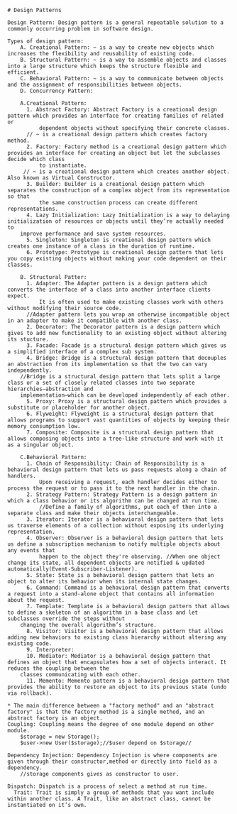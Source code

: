     # Design Patterns
    
    Design Pattern: Design pattern is a general repeatable solution to a commonly occurring problem in software design.
    
    Types of design pattern:
        A. Creational Pattern: ~ is a way to create new objects which increases the flexibility and reusability of existing code.
        B. Structural Pattern: ~ is a way to assemble objects and classes into a large structure which keeps the structure flexible and efficient.
        C. Behavioral Pattern: ~ is a way to communicate between objects and the assignment of responsibilities between objects.
        D. Concurrency Pattern:
      
        A.Creational Pattern:
          1. Abstract Factory: Abstract Factory is a creational design pattern which provides an interface for creating families of related or 
              dependent objects without specifying their concrete classes.
	      // ~ is a creational design pattern which creates factory method.
          2. Factory: Factory method is a creational design pattern which provides an interface for creating an object but let the subclasses decide which class
              to instantiate.
	     // ~ is a creational design pattern which creates another object. Also known as Virtual Constructor.
          3. Builder: Builder is a creational design pattern which separates the construction of a complex object from its representation so that 
              the same construction process can create different representations.
          4. Lazy Initialization: Lazy Initialization is a way to delaying initialization of resources or objects until they’re actually needed to 
	  	improve performance and save system resources. 
          5. Singleton: Singleton is creational design pattern which creates one instance of a class in the duration of runtime.
          6. Prototype: Prototype is creational design pattern that lets you copy existing objects without making your code dependent on their classes.
      
        B. Structural Patter:
          1. Adapter: The Adapter pattern is a design pattern which converts the interface of a class into another interface clients expect.
              It is often used to make existing classes work with others without modifying their source code.
	      //Adapter pattern lets you wrap an otherwise incompatible object in an adapter to make it compatible with another class.
          2. Decorator: The Decorator pattern is a design pattern which gives to add new functionality to an existing object without altering its stucture.
          3. Facade: Facade is a structural design pattern which gives us a simplified interface of a complex sub system.
          4. Bridge: Bridge is a structural design pattern that decouples an abstraction from its implementation so that the two can vary independently.
		//Bridge is a structural design pattern that lets split a large class or a set of closely related classes into two separate hierarchies—abstraction and 
	  	implementation—which can be developed independently of each other.
          5. Proxy: Proxy is a structural design pattern which provides a substitute or placeholder for another object.
          6. Flyweight: Flyweight is a structural design pattern that allows programs to support vast quantities of objects by keeping their memory consumption low.
          7. Composite: Composite is a structural design pattern that allows composing objects into a tree-like structure and work with it as a singular object.
          
        C.Behavioral Pattern: 
          1. Chain of Responsibility: Chain of Responsibility is a behavioral design pattern that lets us pass requests along a chain of handlers.
              Upon receiving a request, each handler decides either to process the request or to pass it to the next handler in the chain.
          2. Strategy Pattern: Strategy Pattern is a design pattern in which a class behavior or its algorithm can be changed at run time.
              //Define a family of algorithms, put each of then into a separate class and make their objects interchangeable.
          3. Iterator: Iterator is a behavioral design pattern that lets us traverse elements of a collection without exposing its underlying representation.
          4. Observer: Observer is a behavioral design pattern that lets us define a subscription mechanism to notify multiple objects about any events that
              happen to the object they're observing. //When one object change its state, all dependent objects are notified & updated automatically(Event-Subscriber-Listener).
          5. State: State is a behavioral design pattern that lets an object to alter its behavior when its internal state changes.
          6. Command: Command is a behavioral design pattern that converts a request into a stand-alone object that contains all information about the request.
          7. Template: Template is a behavioral design pattern that allows to define a skeleton of an algorithm in a base class and let subclasses override the steps without
	  	changing the overall algorithm’s structure.
          8. Visitor: Visitor is a behavioral design pattern that allows adding new behaviors to existing class hierarchy without altering any existing code.
          9. Interpreter: 
          10. Mediator: Mediator is a behavioral design pattern that defines an object that encapsulates how a set of objects interact. It reduces the coupling between the
		classes communicating with each other.
          11. Memento: Memento pattern is a behavioral design pattern that provides the ability to restore an object to its previous state (undo via rollback).
          
    * The main difference between a "factory method" and an "abstract factory" is that the factory method is a single method, and an abstract factory is an object.    
    Coupling: Coupling means the degree of one module depend on other module.
      	$storage = new Storage();
      	$user->new User($storage);//$user depend on $storage//
      	
    Dependency Injection: Dependency Injection is where components are given through their constructor,method or directly into field as a dependency.
      	//storage components gives as constructor to user. 
	
    Dispatch: Dispatch is a process of select a method at run time.
	  Trait: Trait is simply a group of methods that you want include within another class. A Trait, like an abstract class, cannot be instantiated on it’s own.
